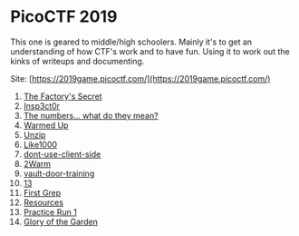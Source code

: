 # PicoCTF 2019

This one is geared to middle/high schoolers.  Mainly it's to get an understanding of how CTF's work and to have fun. Using it to work out the kinks of writeups and documenting.

Site: [https://2019game.picoctf.com/](https://2019game.picoctf.com/)

1. [The Factory's Secret](factory_secret.md)
1. [Insp3ct0r](inspector.md)
1. [The numbers... what do they mean?](numbers.md)
1. [Warmed Up](warmed_up.md)
1. [Unzip](unzip.md)
1. [Like1000](like1000.md)
1. [dont-use-client-side](dont-use-client-side.md)
1. [2Warm](2Warm.md)
1. [vault-door-training](vault-door-training.md)
1. [13](13.md)
1. [First Grep](first_grep.md)
1. [Resources](resources.md)
1. [Practice Run 1](practice-run-1.md)
1. [Glory of the Garden](glory-of-the-garden.md)
